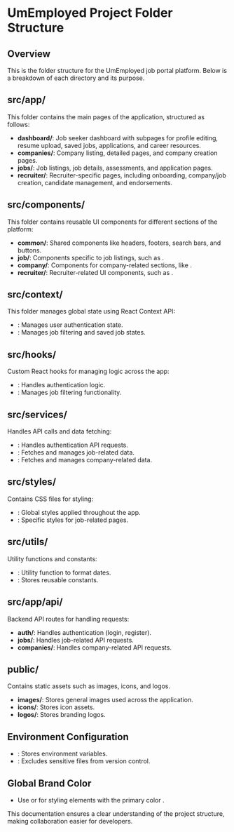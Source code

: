 # UmEmployed Project Folder Structure

## Overview
This is the folder structure for the UmEmployed job portal platform. Below is a breakdown of each directory and its purpose.

## src/app/
This folder contains the main pages of the application, structured as follows:
- **dashboard/**: Job seeker dashboard with subpages for profile editing, resume upload, saved jobs, applications, and career resources.
- **companies/**: Company listing, detailed pages, and company creation pages.
- **jobs/**: Job listings, job details, assessments, and application pages.
- **recruiter/**: Recruiter-specific pages, including onboarding, company/job creation, candidate management, and endorsements.

## src/components/
This folder contains reusable UI components for different sections of the platform:
- **common/**: Shared components like headers, footers, search bars, and buttons.
- **job/**: Components specific to job listings, such as .
- **company/**: Components for company-related sections, like .
- **recruiter/**: Recruiter-related UI components, such as .

## src/context/
This folder manages global state using React Context API:
- : Manages user authentication state.
- : Manages job filtering and saved job states.

## src/hooks/
Custom React hooks for managing logic across the app:
- : Handles authentication logic.
- : Manages job filtering functionality.

## src/services/
Handles API calls and data fetching:
- : Handles authentication API requests.
- : Fetches and manages job-related data.
- : Fetches and manages company-related data.

## src/styles/
Contains CSS files for styling:
- : Global styles applied throughout the app.
- : Specific styles for job-related pages.

## src/utils/
Utility functions and constants:
- : Utility function to format dates.
- : Stores reusable constants.

## src/app/api/
Backend API routes for handling requests:
- **auth/**: Handles authentication (login, register).
- **jobs/**: Handles job-related API requests.
- **companies/**: Handles company-related API requests.

## public/
Contains static assets such as images, icons, and logos.
- **images/**: Stores general images used across the application.
- **icons/**: Stores icon assets.
- **logos/**: Stores branding logos.

## Environment Configuration
- : Stores environment variables.
- : Excludes sensitive files from version control.

## Global Brand Color
- Use  or  for styling elements with the primary color .

This documentation ensures a clear understanding of the project structure, making collaboration easier for developers.
